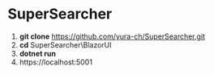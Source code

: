 # SuperSearcher

1. **git clone** https://github.com/yura-ch/SuperSearcher.git
2. **cd** SuperSearcher\BlazorUI
3. **dotnet run**
4. https://localhost:5001
